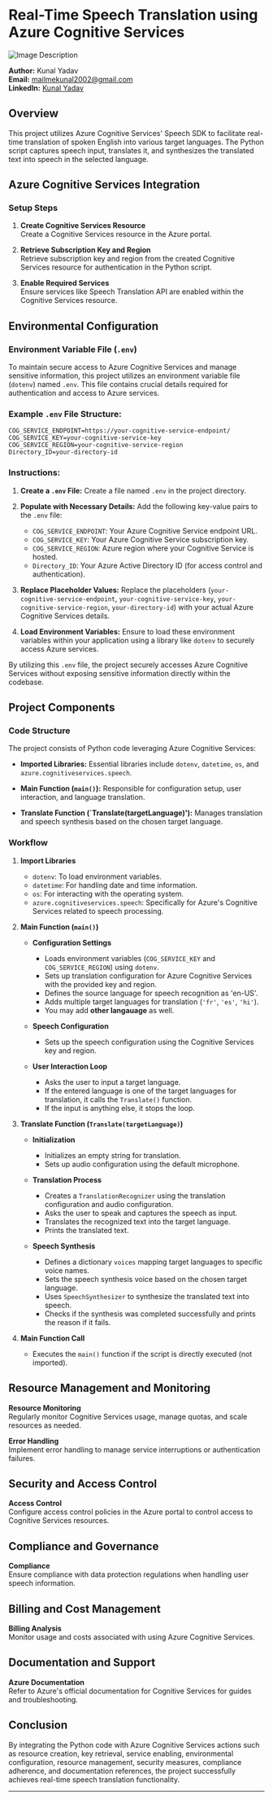# Real-Time Speech Translation using Azure Cognitive Services

![Image Description](images\speech-translator-app-1.png)

**Author:** Kunal Yadav  
**Email:** mailmekunal2002@gmail.com  
**LinkedIn:** [Kunal Yadav](https://www.linkedin.com/in/kunal-yadav-274879225/)

## Overview

This project utilizes Azure Cognitive Services' Speech SDK to facilitate real-time translation of spoken English into various target languages. The Python script captures speech input, translates it, and synthesizes the translated text into speech in the selected language.
## Azure Cognitive Services Integration

### Setup Steps

1. **Create Cognitive Services Resource**  
Create a Cognitive Services resource in the Azure portal.
  
2. **Retrieve Subscription Key and Region**  
Retrieve subscription key and region from the created Cognitive Services resource for authentication in the Python script.
  
3. **Enable Required Services**  
Ensure services like Speech Translation API are enabled within the Cognitive Services resource.


## Environmental Configuration

### Environment Variable File (`.env`)

To maintain secure access to Azure Cognitive Services and manage sensitive information, this project utilizes an environment variable file (`dotenv`) named `.env`. This file contains crucial details required for authentication and access to Azure services.

### Example `.env` File Structure:

```plaintext
COG_SERVICE_ENDPOINT=https://your-cognitive-service-endpoint/
COG_SERVICE_KEY=your-cognitive-service-key
COG_SERVICE_REGION=your-cognitive-service-region
Directory_ID=your-directory-id
```

### Instructions:

1. **Create a `.env` File:** Create a file named `.env` in the project directory.
   
2. **Populate with Necessary Details:** Add the following key-value pairs to the `.env` file:
   - `COG_SERVICE_ENDPOINT`: Your Azure Cognitive Service endpoint URL.
   - `COG_SERVICE_KEY`: Your Azure Cognitive Service subscription key.
   - `COG_SERVICE_REGION`: Azure region where your Cognitive Service is hosted.
   - `Directory_ID`: Your Azure Active Directory ID (for access control and authentication).

3. **Replace Placeholder Values:** Replace the placeholders (`your-cognitive-service-endpoint`, `your-cognitive-service-key`, `your-cognitive-service-region`, `your-directory-id`) with your actual Azure Cognitive Services details.

4. **Load Environment Variables:** Ensure to load these environment variables within your application using a library like `dotenv` to securely access Azure services.

By utilizing this `.env` file, the project securely accesses Azure Cognitive Services without exposing sensitive information directly within the codebase.
## Project Components

### Code Structure

The project consists of Python code leveraging Azure Cognitive Services:

- **Imported Libraries:** Essential libraries include `dotenv`, `datetime`, `os`, and `azure.cognitiveservices.speech`.
  
- **Main Function (`main()`):** Responsible for configuration setup, user interaction, and language translation.
  
- **Translate Function (`Translate(targetLanguage)'):** Manages translation and speech synthesis based on the chosen target language.

### Workflow

1. **Import Libraries**
    - `dotenv`: To load environment variables.
    - `datetime`: For handling date and time information.
    - `os`: For interacting with the operating system.
    - `azure.cognitiveservices.speech`: Specifically for Azure's Cognitive Services related to speech processing.
  
2. **Main Function (`main()`)**
    - **Configuration Settings**
        - Loads environment variables (`COG_SERVICE_KEY` and `COG_SERVICE_REGION`) using `dotenv`.
        - Sets up translation configuration for Azure Cognitive Services with the provided key and region.
        - Defines the source language for speech recognition as 'en-US'.
        - Adds multiple target languages for translation (`'fr'`, `'es'`, `'hi'`).
        - You may add **other langauage** as well.
    
    - **Speech Configuration**
        - Sets up the speech configuration using the Cognitive Services key and region.
    
    - **User Interaction Loop**
        - Asks the user to input a target language.
        - If the entered language is one of the target languages for translation, it calls the `Translate()` function.
        - If the input is anything else, it stops the loop.
  
3. **Translate Function (`Translate(targetLanguage)`)**
    - **Initialization**
        - Initializes an empty string for translation.
        - Sets up audio configuration using the default microphone.
  
    - **Translation Process**
        - Creates a `TranslationRecognizer` using the translation configuration and audio configuration.
        - Asks the user to speak and captures the speech as input.
        - Translates the recognized text into the target language.
        - Prints the translated text.
  
    - **Speech Synthesis**
        - Defines a dictionary `voices` mapping target languages to specific voice names.
        - Sets the speech synthesis voice based on the chosen target language.
        - Uses `SpeechSynthesizer` to synthesize the translated text into speech.
        - Checks if the synthesis was completed successfully and prints the reason if it fails.
  
4. **Main Function Call**
    - Executes the `main()` function if the script is directly executed (not imported).




## Resource Management and Monitoring

**Resource Monitoring**  
 Regularly monitor Cognitive Services usage, manage quotas, and scale resources as needed.

**Error Handling**  
Implement error handling to manage service interruptions or authentication failures.

## Security and Access Control

**Access Control**  
Configure access control policies in the Azure portal to control access to Cognitive Services resources.

## Compliance and Governance

**Compliance**  
 Ensure compliance with data protection regulations when handling user speech information.

## Billing and Cost Management

**Billing Analysis**  
Monitor usage and costs associated with using Azure Cognitive Services.

## Documentation and Support

**Azure Documentation**  
 Refer to Azure's official documentation for Cognitive Services for guides and troubleshooting.

## Conclusion

By integrating the Python code with Azure Cognitive Services actions such as resource creation, key retrieval, service enabling, environmental configuration, resource management, security measures, compliance adherence, and documentation references, the project successfully achieves real-time speech translation functionality.

---